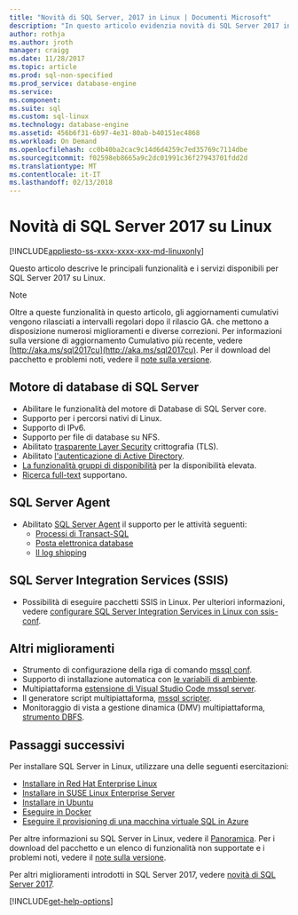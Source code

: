 ```yaml
---
title: "Novità di SQL Server, 2017 in Linux | Documenti Microsoft"
description: "In questo articolo evidenzia novità di SQL Server 2017 in Linux."
author: rothja
ms.author: jroth
manager: craigg
ms.date: 11/28/2017
ms.topic: article
ms.prod: sql-non-specified
ms.prod_service: database-engine
ms.service: 
ms.component: 
ms.suite: sql
ms.custom: sql-linux
ms.technology: database-engine
ms.assetid: 456b6f31-6b97-4e31-80ab-b40151ec4868
ms.workload: On Demand
ms.openlocfilehash: cc0b40ba2cac9c14d6d4259c7ed35769c7114dbe
ms.sourcegitcommit: f02598eb8665a9c2dc01991c36f27943701fdd2d
ms.translationtype: MT
ms.contentlocale: it-IT
ms.lasthandoff: 02/13/2018
---
```

# <a name="whats-new-for-sql-server-2017-on-linux"></a>Novità di SQL Server 2017 su Linux

[!INCLUDE[appliesto-ss-xxxx-xxxx-xxx-md-linuxonly](../includes/appliesto-ss-xxxx-xxxx-xxx-md-linuxonly.md)]

Questo articolo descrive le principali funzionalità e i servizi disponibili per SQL Server 2017 su Linux.

> [!NOTE]
> Oltre a queste funzionalità in questo articolo, gli aggiornamenti cumulativi vengono rilasciati a intervalli regolari dopo il rilascio GA. che mettono a disposizione numerosi miglioramenti e diverse correzioni. Per informazioni sulla versione di aggiornamento Cumulativo più recente, vedere [http://aka.ms/sql2017cu](http://aka.ms/sql2017cu). Per il download del pacchetto e problemi noti, vedere il [note sulla versione](sql-server-linux-release-notes.md).

## <a name="sql-server-database-engine"></a>Motore di database di SQL Server

- Abilitare le funzionalità del motore di Database di SQL Server core.
- Supporto per i percorsi nativi di Linux.
- Supporto di IPv6.
- Supporto per file di database su NFS.
- Abilitato [trasparente Layer Security](sql-server-linux-encrypted-connections.md) crittografia (TLS).
- Abilitato [l'autenticazione di Active Directory](sql-server-linux-active-directory-authentication.md).
- [La funzionalità gruppi di disponibilità](sql-server-linux-availability-group-overview.md) per la disponibilità elevata.
- [Ricerca full-text](sql-server-linux-setup-full-text-search.md) supportano.

## <a name="sql-server-agent"></a>SQL Server Agent

- Abilitato [SQL Server Agent](sql-server-linux-setup-sql-agent.md) il supporto per le attività seguenti:
  - [Processi di Transact-SQL](sql-server-linux-run-sql-server-agent-job.md)
  - [Posta elettronica database](sql-server-linux-db-mail-sql-agent.md)
  - [Il log shipping](sql-server-linux-use-log-shipping.md)

## <a name="sql-server-integration-services-ssis"></a>SQL Server Integration Services (SSIS)

- Possibilità di eseguire pacchetti SSIS in Linux. Per ulteriori informazioni, vedere [configurare SQL Server Integration Services in Linux con ssis-conf](sql-server-linux-configure-ssis.md).

## <a name="other-improvements"></a>Altri miglioramenti

- Strumento di configurazione della riga di comando [mssql conf](sql-server-linux-configure-mssql-conf.md).
- Supporto di installazione automatica con [le variabili di ambiente](sql-server-linux-configure-environment-variables.md).
- Multipiattaforma [estensione di Visual Studio Code mssql server](sql-server-linux-develop-use-vscode.md).
- Il generatore script multipiattaforma, [mssql scripter](https://github.com/Microsoft/sql-xplat-cli/blob/dev/doc/usage_guide.md).
- Monitoraggio di vista a gestione dinamica (DMV) multipiattaforma, [strumento DBFS](https://github.com/Microsoft/dbfs).

## <a name="next-steps"></a>Passaggi successivi

Per installare SQL Server in Linux, utilizzare una delle seguenti esercitazioni:

- [Installare in Red Hat Enterprise Linux](quickstart-install-connect-red-hat.md)
- [Installare in SUSE Linux Enterprise Server](quickstart-install-connect-suse.md)
- [Installare in Ubuntu](quickstart-install-connect-ubuntu.md)
- [Eseguire in Docker](quickstart-install-connect-docker.md)
- [Eseguire il provisioning di una macchina virtuale SQL in Azure](/azure/virtual-machines/linux/sql/provision-sql-server-linux-virtual-machine?toc=%2fsql%2flinux%2ftoc.json)

Per altre informazioni su SQL Server in Linux, vedere il [Panoramica](sql-server-linux-overview.md). Per i download del pacchetto e un elenco di funzionalità non supportate e i problemi noti, vedere il [note sulla versione](sql-server-linux-release-notes.md).

Per altri miglioramenti introdotti in SQL Server 2017, vedere [novità di SQL Server 2017](../sql-server/what-s-new-in-sql-server-2017.md).

[!INCLUDE[get-help-options](../includes/paragraph-content/get-help-options.md)]
